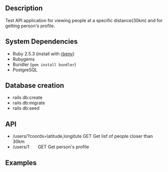 Description
-----------

Test API application for viewing people at a specific distance(30km) and for getting person's profile.


System Dependencies
-------------------

- Ruby 2.5.3 (install with [rbenv](https://github.com/sstephenson/rbenv))
- Rubygems
- Bundler (`gem install bundler`)
- PostgreSQL


Database creation
-----------------

- rails db:create  
- rails db:migrate  
- rails db:seed  


API
---

- /users/?coords=latitude,longitute GET   Get lisf of people closer than 30km  
- /users/1 &nbsp;&nbsp;&nbsp;&nbsp;&nbsp; GET                           Get person's profile


Examples
--------

